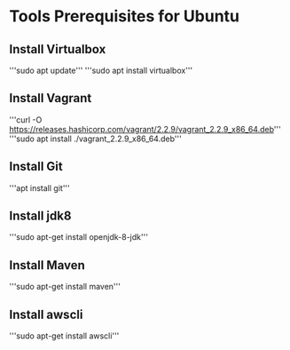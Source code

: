 # Tools Prerequisites for Ubuntu

## Install Virtualbox
'''sudo apt update'''
'''sudo apt install virtualbox'''

## Install Vagrant
'''curl -O https://releases.hashicorp.com/vagrant/2.2.9/vagrant_2.2.9_x86_64.deb'''
'''sudo apt install ./vagrant_2.2.9_x86_64.deb'''

## Install Git
'''apt install git'''

## Install jdk8
'''sudo apt-get install openjdk-8-jdk'''

## Install Maven
'''sudo apt-get install maven'''

## Install awscli
'''sudo apt-get install awscli'''
